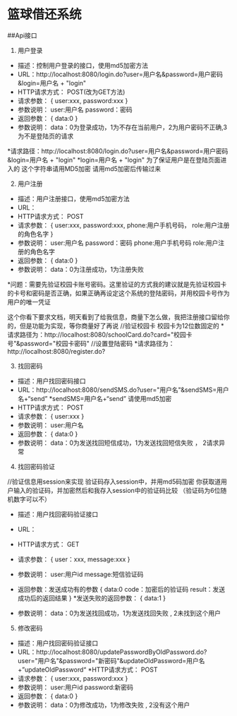 # 篮球借还系统



##Api接口

1. 用户登录
* 描述：控制用户登录的接口，使用md5加密方法
* URL：http://localhost:8080/login.do?user=用户名&password=用户密码&login=用户名 + "login"
* HTTP请求方式： POST(改为GET方法)
* 请求参数：
    {
        user:xxx,
        password:xxx
    }
* 参数说明：
    user:用户名
    password：密码
* 返回参数：
{
    data:0
}
* 参数说明：
    data：0为登录成功，1为不存在当前用户，2为用户密码不正确,3为不是登陆页的请求

*请求路径：http://localhost:8080/login.do?user=用户名&password=用户密码&login=用户名 + "login"
*login=用户名 + "login" 为了保证用户是在登陆页面进入的  这个字符串请用MD5加密
请用md5加密后传输过来

2. 用户注册
* 描述：用户注册接口，使用md5加密方法
* URL：
* HTTP请求方式： POST
* 请求参数：
    {
        user:xxx,
        password:xxx,
        phone:用户手机号码，
        role:用户注册的角色名字
    }
* 参数说明：
    user:用户名
    password：密码
    phone:用户手机号码
    role:用户注册的角色名字
* 返回参数：
{
    data:0
}
* 参数说明：
    data：0为注册成功，1为注册失败
    
*问题：需要先验证校园卡账号密码。这里验证的方式我的建议就是先验证校园卡
的卡号和密码是否正确，如果正确再设定这个系统的登陆密码，并用校园卡号作为
用户的唯一凭证

这个你看下要求文档，明天看到了给我信息，商量下怎么做，我把注册接口留给你的，但是功能为实现，等你商量好了再说
//验证校园卡 校园卡为12位数固定的
*请求路径为：http://localhost:8080/schoolCard.do?card="校园卡号"&password="校园卡密码"
//设置登陆密码
*请求路径为：http://localhost:8080/register.do?


3. 找回密码
* 描述：用户找回密码接口
* URL：http://localhost:8080/sendSMS.do?user="用户名"&sendSMS=用户名+“send”
*sendSMS=用户名+“send” 请使用md5加密
* HTTP请求方式： POST
* 请求参数：
    {
        user:xxx
    }
* 参数说明：
    user:用户名
* 返回参数：
{
    data:0
}
* 参数说明：
    data：0为发送找回短信成功，1为发送找回短信失败 ， 2请求异常
    
    
    
4. 找回密码验证

//验证信息用session来实现
验证码存入session中，并用md5码加密
你获取道用户输入的验证码，并加密然后和我存入session中的验证码比较
（验证码为6位随机数字可以不）



* 描述：用户找回密码验证接口
* URL：
* HTTP请求方式： GET
* 请求参数：
    {
        user：xxx,
        message:xxx
    }
* 参数说明：
    user:用户id
    message:短信验证码
    
* 返回参数：发送成功有的参数
{
    data:0
    code：加密后的验证码
    result：发送成功后的返回结果
}
*发送失败的返回参数：
{
   data:1
}
* 参数说明：
    data：0为发送找回成功，1为发送找回失败 , 2未找到这个用户
    
    
    
5. 修改密码
* 描述：用户找回密码验证接口
* URL：http://localhost:8080/updatePasswordByOldPassword.do?user="用户名"&password="新密码"&updateOldPassword=用户名+”updateOldPassword“
*HTTP请求方式： POST
* 请求参数：
    {
        user:xxx,
        password:xxx
    }
* 参数说明：
    user:用户id
    password:新密码
* 返回参数：
{
    data:0
}
* 参数说明：
    data：0为修改成功，1为修改失败 , 2没有这个用户
    
